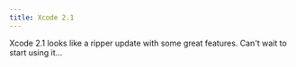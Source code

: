 ```yaml
---
title: Xcode 2.1
---
```


Xcode 2.1 looks like a ripper update with some great features. Can't wait to start using it...
